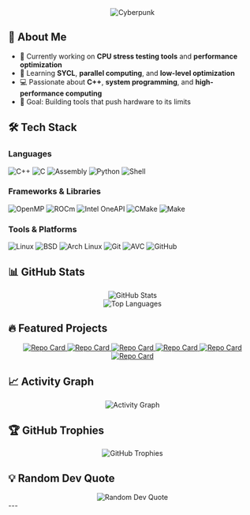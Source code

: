
<div align="center">
  <img src="https://readme-typing-svg.herokuapp.com?font=Orbitron&size=32&pause=1000&color=00FFFF&background=1A1A2E00&center=true&vCenter=true&width=600&lines=▲+assembler-0+▲" alt="Cyberpunk" />
</div>

## 🚀 About Me

- 🔭 Currently working on **CPU stress testing tools** and **performance optimization**
- 🌱 Learning **SYCL**, **parallel computing**, and **low-level optimization**
- 💻 Passionate about **C++**, **system programming**, and **high-performance computing**
- 🎯 Goal: Building tools that push hardware to its limits

## 🛠️ Tech Stack

### Languages
![C++](https://img.shields.io/badge/C++-%2300599C.svg?style=for-the-badge&logo=c%2B%2B&logoColor=white)
![C](https://img.shields.io/badge/C-%2300599C.svg?style=for-the-badge&logo=c&logoColor=white)
![Assembly](https://img.shields.io/badge/Assembly-%23ED8B00.svg?style=for-the-badge&logo=assemblyscript&logoColor=white)
![Python](https://img.shields.io/badge/Python-3670A8?style=for-the-badge&logo=python&logoColor=ffdd54)
![Shell](https://img.shields.io/badge/Shell-%2300800.svg?style=for-the-badge&logo=shell&logoColor=white)

### Frameworks & Libraries
![OpenMP](https://img.shields.io/badge/OpenMP-%23316192.svg?style=for-the-badge&logo=openmp&logoColor=white)
![ROCm](https://img.shields.io/badge/ROCm-%238B0000.svg?style=for-the-badge&logo=amd&logoColor=white)
![Intel OneAPI](https://img.shields.io/badge/Intel%20OneAPI-0071C5?style=for-the-badge&logo=intel&logoColor=white)
![CMake](https://img.shields.io/badge/CMake-%23008FBA.svg?style=for-the-badge&logo=cmake&logoColor=white)
![Make](https://img.shields.io/badge/Make-%23008FBA.svg?style=for-the-badge&logo=make&logoColor=white)

### Tools & Platforms
![Linux](https://img.shields.io/badge/Linux-FCC624?style=for-the-badge&logo=linux&logoColor=black)
![BSD](https://img.shields.io/badge/BSD-FF2400?style=for-the-badge&logo=bsd&logoColor=white)
![Arch Linux](https://img.shields.io/badge/Arch%20Linux-1793D1?style=for-the-badge&logo=arch-linux&logoColor=white)
![Git](https://img.shields.io/badge/Git-F05032?style=for-the-badge&logo=git&logoColor=white)
![AVC](https://img.shields.io/badge/AVC-F05032?style=for-the-badge&logo=git&logoColor=white)
![GitHub](https://img.shields.io/badge/GitHub-100000?style=for-the-badge&logo=github&logoColor=white)

## 📊 GitHub Stats

<div align="center">
  <img src="https://github-readme-stats.vercel.app/api?username=assembler-0&show_icons=true&theme=radical&hide_border=true&count_private=true" alt="GitHub Stats" />
</div>

<div align="center">
  <img src="https://github-readme-stats.vercel.app/api/top-langs/?username=assembler-0&theme=radical&hide_border=true&layout=compact" alt="Top Languages" />
</div>

## 🔥 Featured Projects

<div align="center">
  <a href="https://github.com/assembler-0/AVC">
    <img src="https://github-readme-stats.vercel.app/api/pin/?username=assembler-0&repo=AVC&theme=radical&hide_border=true" alt="Repo Card" />
  </a>
  <a href="https://github.com/assembler-0/VoidFrame">
    <img src="https://github-readme-stats.vercel.app/api/pin/?username=assembler-0&repo=VoidFrame&theme=radical&hide_border=true" alt="Repo Card" />
  </a>
  <a href="https://github.com/assembler-0/SIFT">
    <img src="https://github-readme-stats.vercel.app/api/pin/?username=assembler-0&repo=SIFT&theme=radical&hide_border=true" alt="Repo Card" />
  </a>
  <a href="https://github.com/assembler-0/RV96GC">
    <img src="https://github-readme-stats.vercel.app/api/pin/?username=assembler-0&repo=RV96GC&theme=radical&hide_border=true" alt="Repo Card" />
  </a>
  <a href="https://github.com/assembler-0/autocc">
    <img src="https://github-readme-stats.vercel.app/api/pin/?username=assembler-0&repo=autocc&theme=radical&hide_border=true" alt="Repo Card" />
  </a>
  <a href="https://github.com/assembler-0/mathd">
    <img src="https://github-readme-stats.vercel.app/api/pin/?username=assembler-0&repo=mathd&theme=radical&hide_border=true" alt="Repo Card" />
  </a>
</div>

## 📈 Activity Graph

<div align="center">
  <img src="https://github-readme-activity-graph.vercel.app/graph?username=assembler-0&theme=react-dark&hide_border=true" alt="Activity Graph" />
</div>

## 🏆 GitHub Trophies

<div align="center">
  <img src="https://github-profile-trophy.vercel.app/?username=assembler-0&theme=radical&no-frame=true&no-bg=true&margin-w=4" alt="GitHub Trophies" />
</div>

## 💡 Random Dev Quote

<div align="center">
  <img src="https://quotes-github-readme.vercel.app/api?type=horizontal&theme=radical" alt="Random Dev Quote" />
</div>
---
